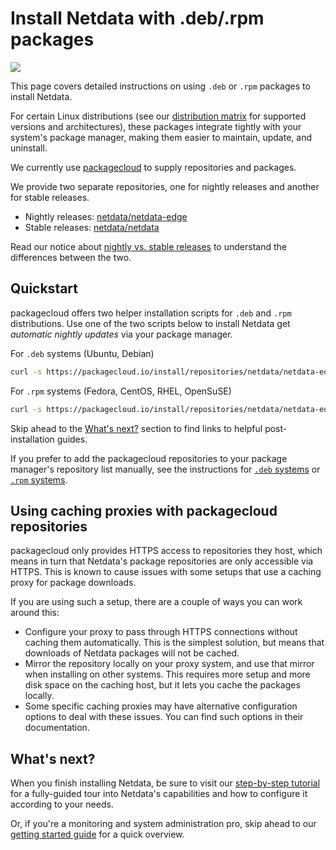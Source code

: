 # Install Netdata with .deb/.rpm packages

![](https://raw.githubusercontent.com/netdata/netdata/master/web/gui/images/packaging-beta-tag.svg?sanitize=true)

This page covers detailed instructions on using `.deb` or `.rpm` packages to install Netdata. 

For certain Linux distributions (see our [distribution matrix](../../DISTRIBUTIONS.md) for supported versions and
architectures), these packages integrate tightly with your system's package manager, making them easier to maintain,
update, and uninstall.

We currently use [packagecloud](https://packagecloud.io/netdata/) to supply repositories and packages.

We provide two separate repositories, one for nightly releases and another for stable releases.

-   Nightly releases: [netdata/netdata-edge](https://packagecloud.io/netdata/netdata-edge)
-   Stable releases: [netdata/netdata](https://packagecloud.io/netdata/netdata)

Read our notice about [nightly vs. stable releases](../README.md#nightly-vs-stable-releases) to understand the
differences between the two.

## Quickstart

packagecloud offers two helper installation scripts for `.deb` and `.rpm` distributions. Use one of the two scripts
below to install Netdata get _automatic nightly updates_ via your package manager.

For `.deb` systems (Ubuntu, Debian)

```bash
curl -s https://packagecloud.io/install/repositories/netdata/netdata-edge/script.deb.sh | sudo bash
```

For `.rpm` systems (Fedora, CentOS, RHEL, OpenSuSE)

```bash
curl -s https://packagecloud.io/install/repositories/netdata/netdata-edge/script.rpm.sh | sudo bash
```

Skip ahead to the [What's next?](#whats-next) section to find links to helpful post-installation guides.

If you prefer to add the packagecloud repositories to your package manager's repository list manually, see the
instructions for [`.deb` systems](https://packagecloud.io/netdata/netdata-edge/install#manual-deb) or [`.rpm`
systems](https://packagecloud.io/netdata/netdata-edge/install#manual-rpm).

## Using caching proxies with packagecloud repositories

packagecloud only provides HTTPS access to repositories they host, which means in turn that Netdata's package
repositories are only accessible via HTTPS. This is known to cause issues with some setups that use a caching proxy for
package downloads.

If you are using such a setup, there are a couple of ways you can work around this:

-   Configure your proxy to pass through HTTPS connections without caching them automatically. This is the simplest
    solution, but means that downloads of Netdata packages will not be cached.
-   Mirror the repository locally on your proxy system, and use that mirror when installing on other systems. This
    requires more setup and more disk space on the caching host, but it lets you cache the packages locally.
-   Some specific caching proxies may have alternative configuration options to deal with these issues. You can find
    such options in their documentation.

## What's next?

When you finish installing Netdata, be sure to visit our [step-by-step tutorial](../../../docs/step-by-step/step-00.md)
for a fully-guided tour into Netdata's capabilities and how to configure it according to your needs.

Or, if you're a monitoring and system administration pro, skip ahead to our [getting started
guide](../../../docs/getting-started.md) for a quick overview.
